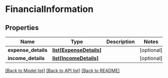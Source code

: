 # FinancialInformation

## Properties
Name | Type | Description | Notes
------------ | ------------- | ------------- | -------------
**expense_details** | [**list[ExpenseDetails]**](ExpenseDetails.md) |  | [optional] 
**income_details** | [**list[IncomeDetails]**](IncomeDetails.md) |  | [optional] 

[[Back to Model list]](../README.md#documentation-for-models) [[Back to API list]](../README.md#documentation-for-api-endpoints) [[Back to README]](../README.md)

